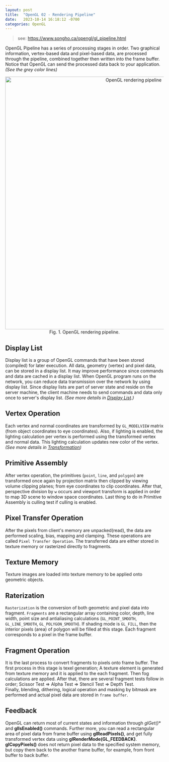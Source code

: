 ```yaml
---
layout: post
title:  "OpenGL 02 - Rendering Pipeline"
date:   2023-10-14 16:18:12 -0700
categories: OpenGL
--- 
```


> see: https://www.songho.ca/opengl/gl_pipeline.html


OpenGL Pipeline has a series of processing stages in order. Two graphical information, vertex-based data and pixel-based data, are processed through the pipeline, combined together then written into the frame buffer. Notice that OpenGL can send the processed data back to your application.  _(See the grey color lines)_

<div align="center">
<img  src="{{ site.baseurl }}{% link docs/opengl/data/gl_pipeline.gif %}" alt="OpenGL rendering pipeline"  width="800"  />
<br><figcaption>
Fig. 1. OpenGL rendering pipeline.
</figcaption>
</div>


## Display List

Display list is a group of OpenGL commands that have been stored (compiled) for later execution. All data, geometry (vertex) and pixel data, can be stored in a display list. It may improve performance since commands and data are cached in a display list. When OpenGL program runs on the network, you can reduce data transmission over the network by using display list. Since display lists are part of server state and reside on the server machine, the client machine needs to send commands and data only once to server's display list.  _(See more details in  [Display List](https://www.songho.ca/opengl/gl_displaylist.html).)_  

## Vertex Operation

Each vertex and normal coordinates are transformed by `GL_MODELVIEW` matrix (from object coordinates to eye coordinates). Also, if lighting is enabled, the lighting calculation per vertex is performed using the transformed vertex and normal data. This lighting calculation updates new color of the vertex.  _(See more details in  [Transformation](https://www.songho.ca/opengl/gl_transform.html))_  

## Primitive Assembly

After vertex operation, the primitives (`point`, `line`, and `polygon`) are transformed once again by projection matrix then clipped by viewing volume clipping planes; from eye coordinates to clip coordinates. After that, perspective division by `w` occurs and viewport transform is applied in order to map 3D scene to window space coordinates. Last thing to do in Primitive Assembly is culling test if culling is enabled.  

## Pixel Transfer Operation

After the pixels from client's memory are unpacked(read), the data are performed scaling, bias, mapping and clamping. These operations are called `Pixel Transfer Operation`. The transferred data are either stored in texture memory or rasterized directly to fragments.  

## Texture Memory

Texture images are loaded into texture memory to be applied onto geometric objects.  

## Raterization

`Rasterization` is the conversion of both geometric and pixel data into fragment. `Fragments` are a rectangular array containing color, depth, line width, point size and antialiasing calculations (`GL_POINT_SMOOTH`, `GL_LINE_SMOOTH`, `GL_POLYGON_SMOOTH`). If shading mode is `GL_FILL`, then the interior pixels (area) of polygon will be filled at this stage. Each fragment corresponds to a pixel in the frame buffer.  

## Fragment Operation

It is the last process to convert fragments to pixels onto frame buffer. The first process in this stage is texel generation; A texture element is generated from texture memory and it is applied to the each fragment. Then fog calculations are applied. After that, there are several fragment tests follow in order; Scissor Test ⇒ Alpha Test ⇒ Stencil Test ⇒ Depth Test.  
Finally, blending, dithering, logical operation and masking by bitmask are performed and actual pixel data are stored in `frame buffer`.  

## Feedback

OpenGL can return most of current states and information through  **glGet*()**  and  **glIsEnabled()**  commands. Further more, you can read a rectangular area of pixel data from frame buffer using  **glReadPixels()**, and get fully transformed vertex data using  **glRenderMode(GL_FEEDBACK)**.  **glCopyPixels()**  does not return pixel data to the specified system memory, but copy them back to the another frame buffer, for example, from front buffer to back buffer.